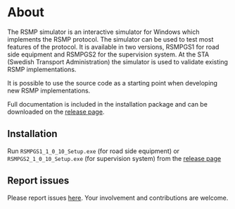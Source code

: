 About
=====

The RSMP simulator is an interactive simulator for Windows which implements
the RSMP protocol. The simulator can be used to test most features of the
protocol. It is available in two versions, RSMPGS1 for road side equipment
and RSMPGS2 for the supervision system. At the STA (Swedish Transport
Administration) the simulator is used to validate existing RSMP
implementations.

It is possible to use the source code as a starting point when developing new
RSMP implementations.

Full documentation is included in the installation package and can be downloaded
on the [release page](https://github.com/rsmp-nordic/rsmp_simulator/releases).

Installation
------------
Run `RSMPGS1_1_0_10_Setup.exe` (for road side equipment) or
`RSMPGS2_1_0_10_Setup.exe` (for supervision system) from
the [release page](https://github.com/rsmp-nordic/rsmp_simulator/releases)

Report issues
-------------
Please report issues [here](https://github.com/rsmp-nordic/rsmp_simulator/issues).
Your involvement and contributions are welcome.
